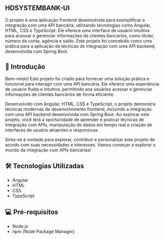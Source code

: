## HDSYSTEMBANK-UI
O projeto é uma aplicação frontend desenvolvida para exemplificar a integração com uma API bancária, utilizando tecnologias como Angular, HTML, CSS e TypeScript. Ele oferece uma interface de usuário intuitiva para acessar e gerenciar informações de clientes bancários, como titular, número da conta, agência e saldo. Este projeto foi concebido como uma prática para a aplicação de técnicas de integração com uma API backend, desenvolvida com Spring Boot.

## 🚀 Introdução

Bem-vindo! Este projeto foi criado para fornecer uma solução prática e funcional para interagir com uma API bancária. Ele oferece uma experiência de usuário fluida e intuitiva, permitindo aos usuários acessar e gerenciar informações de clientes bancários de forma eficiente.

Desenvolvido com Angular, HTML, CSS e TypeScript, o projeto demonstra técnicas modernas de desenvolvimento frontend, incluindo a integração com uma API backend desenvolvida com Spring Boot. Ao explorar este projeto, você terá a oportunidade de aprender e praticar técnicas de integração com APIs, manipulação de dados em tempo real e criação de interfaces de usuário atraentes e responsivas.

Sinta-se à vontade para explorar, contribuir e personalizar este projeto de acordo com suas necessidades e interesses. Vamos começar a explorar o mundo da integração com APIs bancárias!

## 🛠️ Tecnologias Utilizadas

- Angular
- HTML
- CSS
- TypeScript

## 💻 Pré-requisitos

- Node.js
- npm (Node Package Manager)
